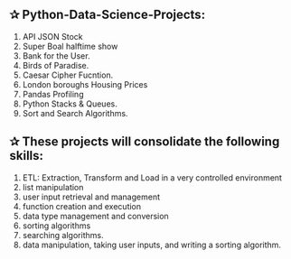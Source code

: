 ## ✰ Python-Data-Science-Projects: 

  1. API JSON Stock
  2. Super Boal halftime show
  3. Bank for the User.
  4. Birds of Paradise.
  5. Caesar Cipher Fucntion.
  6. London boroughs Housing Prices
  7. Pandas Profiling
  8. Python Stacks & Queues.
  9. Sort and Search Algorithms.
  
## ✰ These projects will consolidate the following skills:
  1. ETL: Extraction, Transform and Load in a very controlled environment
  2. list manipulation
  3. user input retrieval and management
  4. function creation and execution
  5. data type management and conversion
  6. sorting algorithms
  7. searching algorithms.
  8. data manipulation, taking user inputs, and writing a sorting algorithm.
